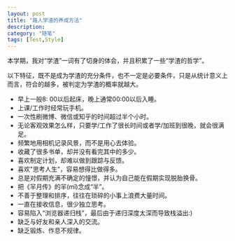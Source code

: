 ```yaml
---
layout: post
title: "路人学渣的养成方法"
description:
category: "随笔"
tags: [Test,Style]
---
```


本学期，我对“学渣”一词有了切身的体会，并且积累了一些“学渣的哲学”。

以下特征，既不是成为学渣的充分条件，也不一定是必要条件，只是从统计意义上而言，符合的越多，被判定为学渣的概率就越大。

- 早上一般8: 00以后起床，晚上通常00:00以后入睡。
- 上课/工作时经常玩手机。
- 一次性刷微博、微信或知乎的时间超过半个小时。
- 无论客观效果怎么样，只要学/工作了很长时间或者学/加班到很晚，就会很满足。
- 频繁地用相机记录风景，而不是用心去体验。
- 收藏了很多书单，却并没有看完其中的多少。
- 喜欢制定计划，却难以做到跟踪与反馈。
- 喜欢"思考人生"，容易想得比做得多。
- 总是对假期充满不确定的憧憬，并认为自己能在假期实现脱胎换骨。
- 把《羋月传》的羋(mǐ)念成“半”。
- 不善于整理和排序，往往在琐碎的小事上浪费大量时间。
- 一直在接收信息，很少独立思考。
- 容易陷入“浏览器递归栈”，最后由于递归深度太深而导致栈溢出:)
- 缺乏与好友和亲人深入的交流。
- 缺乏锻炼、作息不规律。
